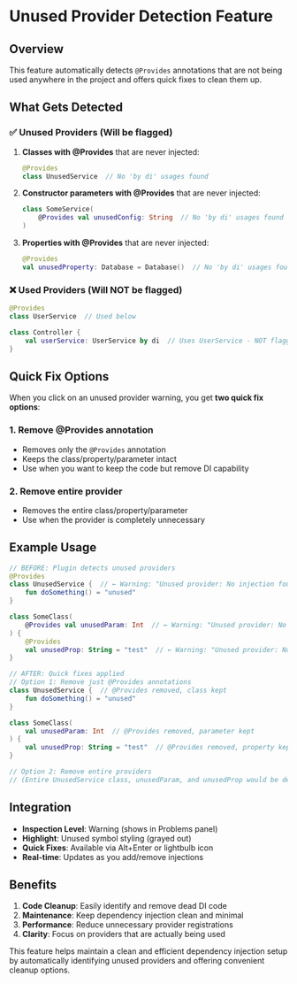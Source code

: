 # Unused Provider Detection Feature

## Overview

This feature automatically detects `@Provides` annotations that are not being used anywhere in the project and offers quick fixes to clean them up.

## What Gets Detected

### ✅ **Unused Providers** (Will be flagged)

1. **Classes with @Provides** that are never injected:

   ```kotlin
   @Provides
   class UnusedService  // No 'by di' usages found
   ```

2. **Constructor parameters with @Provides** that are never injected:

   ```kotlin
   class SomeService(
       @Provides val unusedConfig: String  // No 'by di' usages found
   )
   ```

3. **Properties with @Provides** that are never injected:
   ```kotlin
   @Provides
   val unusedProperty: Database = Database()  // No 'by di' usages found
   ```

### ❌ **Used Providers** (Will NOT be flagged)

```kotlin
@Provides
class UserService  // Used below

class Controller {
    val userService: UserService by di  // Uses UserService - NOT flagged
}
```

## Quick Fix Options

When you click on an unused provider warning, you get **two quick fix options**:

### 1. **Remove @Provides annotation**

- Removes only the `@Provides` annotation
- Keeps the class/property/parameter intact
- Use when you want to keep the code but remove DI capability

### 2. **Remove entire provider**

- Removes the entire class/property/parameter
- Use when the provider is completely unnecessary

## Example Usage

```kotlin
// BEFORE: Plugin detects unused providers
@Provides
class UnusedService {  // ← Warning: "Unused provider: No injection found for 'UnusedService'"
    fun doSomething() = "unused"
}

class SomeClass(
    @Provides val unusedParam: Int  // ← Warning: "Unused provider: No injection found for parameter type 'Int'"
) {
    @Provides
    val unusedProp: String = "test"  // ← Warning: "Unused provider: No injection found for property type 'String'"
}

// AFTER: Quick fixes applied
// Option 1: Remove just @Provides annotations
class UnusedService {  // @Provides removed, class kept
    fun doSomething() = "unused"
}

class SomeClass(
    val unusedParam: Int  // @Provides removed, parameter kept
) {
    val unusedProp: String = "test"  // @Provides removed, property kept
}

// Option 2: Remove entire providers
// (Entire UnusedService class, unusedParam, and unusedProp would be deleted)
```

## Integration

- **Inspection Level**: Warning (shows in Problems panel)
- **Highlight**: Unused symbol styling (grayed out)
- **Quick Fixes**: Available via Alt+Enter or lightbulb icon
- **Real-time**: Updates as you add/remove injections

## Benefits

1. **Code Cleanup**: Easily identify and remove dead DI code
2. **Maintenance**: Keep dependency injection clean and minimal
3. **Performance**: Reduce unnecessary provider registrations
4. **Clarity**: Focus on providers that are actually being used

This feature helps maintain a clean and efficient dependency injection setup by automatically identifying unused providers and offering convenient cleanup options.
